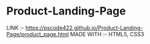 # Product-Landing-Page
LINK :- https://pscode422.github.io/Product-Landing-Page/product_page.html
MADE WITH :- HTML5, CSS3
